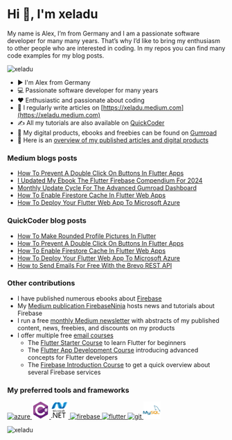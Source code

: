 # Hi 👋, I'm xeladu

My name is Alex, I’m from Germany and I am a passionate software developer for many many years. That’s why I’d like to bring my enthusiasm to other people who are interested in coding. In my repos you can find many code examples for my blog posts.

<p align="left"> <img src="https://komarev.com/ghpvc/?username=xeladu&label=Profile%20views&color=44ff00&style=plastic" alt="xeladu" /> </p>

- ▶  I'm Alex from Germany
- 💻 Passionate software developer for many years
- ❤  Enthusiastic and passionate about coding
- 📝 I regularly write articles on [https://xeladu.medium.com](https://xeladu.medium.com)
- ✍ All my tutorials are also available on [QuickCoder](https://quickcoder.org)
- 🏬 My digital products, ebooks and freebies can be found on [Gumroad](https://xeladu.gumroad.com)
- 📙 Here is an [overview of my published articles and digital products](https://xeladu.medium.com/%E2%84%B9-xeladus-info-point-find-quickly-what-you-need-bbe620e97d8c)

### Medium blogs posts
<!-- BLOG-POST-LIST:START -->
- [How To Prevent A Double Click On Buttons In Flutter Apps](https://levelup.gitconnected.com/how-to-prevent-a-double-click-on-buttons-in-flutter-apps-a835ec8048bf?source=rss-ae1e6291afc3------2)
- [I Updated My Ebook The Flutter Firebase Compendium For 2024](https://medium.com/short-sweet-valuable/i-updated-my-ebook-the-flutter-firebase-compendium-for-2024-469081d5b806?source=rss-ae1e6291afc3------2)
- [Monthly Update Cycle For The Advanced Gumroad Dashboard](https://xeladu.medium.com/monthly-update-cycle-for-the-advanced-gumroad-dashboard-ab9545069959?source=rss-ae1e6291afc3------2)
- [How To Enable Firestore Cache In Flutter Web Apps](https://medium.com/firebase-ninja/how-to-enable-firestore-cache-in-flutter-web-apps-ffc15090c9a7?source=rss-ae1e6291afc3------2)
- [How To Deploy Your Flutter Web App To Microsoft Azure](https://levelup.gitconnected.com/how-to-deploy-your-flutter-web-app-to-microsoft-azure-2c2d2163aa29?source=rss-ae1e6291afc3------2)
<!-- BLOG-POST-LIST:END -->

### QuickCoder blog posts
<!-- QC-BLOG-POST-LIST:START -->
- [How To Make Rounded Profile Pictures In Flutter](https://quickcoder.org/how-to-make-rounded-profile-pictures-in-flutter/?utm_source=rss&utm_medium=rss&utm_campaign=how-to-make-rounded-profile-pictures-in-flutter)
- [How To Prevent A Double Click On Buttons In Flutter Apps](https://quickcoder.org/how-to-prevent-a-double-click-on-buttons-in-flutter-apps/?utm_source=rss&utm_medium=rss&utm_campaign=how-to-prevent-a-double-click-on-buttons-in-flutter-apps)
- [How To Enable Firestore Cache In Flutter Web Apps](https://quickcoder.org/how-to-enable-firestore-cache-in-flutter-web-apps/?utm_source=rss&utm_medium=rss&utm_campaign=how-to-enable-firestore-cache-in-flutter-web-apps)
- [How To Deploy Your Flutter Web App To Microsoft Azure](https://quickcoder.org/how-to-deploy-your-flutter-web-app-to-microsoft-azure/?utm_source=rss&utm_medium=rss&utm_campaign=how-to-deploy-your-flutter-web-app-to-microsoft-azure)
- [How to Send Emails For Free With the Brevo REST API](https://quickcoder.org/free-emails-brevo-rest-api/?utm_source=rss&utm_medium=rss&utm_campaign=free-emails-brevo-rest-api)
<!-- QC-BLOG-POST-LIST:END -->

### Other contributions

- I have published numerous ebooks about [Firebase](https://xeladu.gumroad.com/?tags=firebase)
- My [Medium publication FirebaseNinja](https://medium.com/firebase-ninja) hosts news and tutorials about Firebase
- I run a free [monthly Medium newsletter](https://newsletter.quickcoder.org) with abstracts of my published content, news, freebies, and discounts on my products
- I offer multiple free [email courses](https://courses.quickcoder.org)
  - The [Flutter Starter Course](https://courses.quickcoder.org#flutterstarter) to learn Flutter for beginners
  - The [Flutter App Development Course](https://courses.quickcoder.org#flutterappdev) introducing advanced concepts for Flutter developers
  - The [Firebase Introduction Course](https://courses.quickcoder.org#firebaseintroduction) to get a quick overview about several Firebase services

### My preferred tools and frameworks
 <p>
  <a href="https://azure.microsoft.com/en-in/" target="_blank" rel="noreferrer"> <img src="https://www.vectorlogo.zone/logos/microsoft_azure/microsoft_azure-icon.svg" alt="azure" width="40" height="40"/> </a> 
  <a href="https://www.w3schools.com/cs/" target="_blank" rel="noreferrer"> <img src="https://raw.githubusercontent.com/devicons/devicon/master/icons/csharp/csharp-original.svg" alt="csharp" width="40" height="40"/> </a> 
  <a href="https://dotnet.microsoft.com/" target="_blank" rel="noreferrer"> <img src="https://raw.githubusercontent.com/devicons/devicon/master/icons/dot-net/dot-net-original-wordmark.svg" alt="dotnet" width="40" height="40"/> </a> 
  <a href="https://firebase.google.com/" target="_blank" rel="noreferrer"> <img src="https://www.vectorlogo.zone/logos/firebase/firebase-icon.svg" alt="firebase" width="40" height="40"/> </a> 
  <a href="https://flutter.dev" target="_blank" rel="noreferrer"> <img src="https://www.vectorlogo.zone/logos/flutterio/flutterio-icon.svg" alt="flutter" width="40" height="40"/> </a> 
  <a href="https://git-scm.com/" target="_blank" rel="noreferrer"> <img src="https://www.vectorlogo.zone/logos/git-scm/git-scm-icon.svg" alt="git" width="40" height="40"/> </a> 
  <a href="https://www.mysql.com/" target="_blank" rel="noreferrer"> <img src="https://raw.githubusercontent.com/devicons/devicon/master/icons/mysql/mysql-original-wordmark.svg" alt="mysql" width="40" height="40"/> </a> 
  </p>
  
  <p><img src="https://github-readme-stats.vercel.app/api/top-langs?username=xeladu&show_icons=true&theme=synthwave&locale=en&layout=compact" alt="xeladu" /></p>
